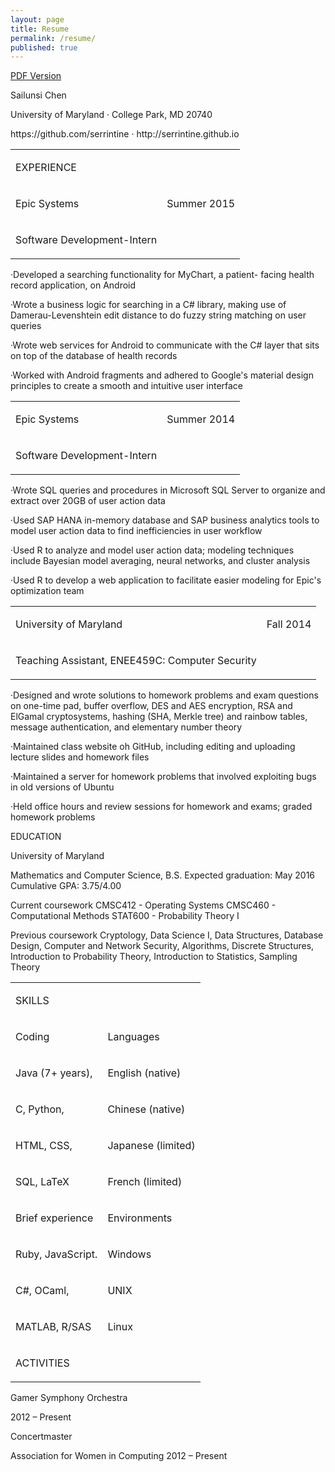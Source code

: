 ```yaml
---
layout: page
title: Resume
permalink: /resume/
published: true
---
```




<a href="{{ site.baseurl }}/assets/sailunsi-resume.pdf">PDF Version</a>

<div id="page_1">
<div id="id_1">
<p class="p0 ft0">Sailunsi Chen</p>
<p class="p2 ft2">University of Maryland <span class="ft1">&middot; </span>College Park, MD 20740</p>
<p class="p3 ft2">https://github.com/serrintine <span class="ft1">&middot; </span>http://serrintine.github.io</p>
</div>
<div id="id_2">
<div id="id_2_1">
<table class="t0">
<tr>
	<td class="tr0 td0"><p class="p4 ft3">EXPERIENCE</p></td>
	<td class="tr0 td1"><p class="p4 ft4">&nbsp;</p></td>
</tr>
<tr>
	<td class="tr1 td0"><p class="p4 ft5">Epic Systems</p></td>
	<td class="tr1 td1"><p class="p4 ft6">Summer 2015</p></td>
</tr>
<tr>
	<td class="tr2 td0"><p class="p4 ft7">Software <nobr>Development-Intern</nobr></p></td>
	<td class="tr2 td1"><p class="p4 ft4">&nbsp;</p></td>
</tr>
</table>
<p class="p5 ft10"><span class="ft1">&middot;</span><span class="ft9">Developed a searching functionality for MyChart, a patient- facing health record application, on Android</span></p>
<p class="p6 ft10"><span class="ft1">&middot;</span><span class="ft9">Wrote a business logic for searching in a C# library, making use of </span><nobr>Damerau-Levenshtein</nobr> edit distance to do fuzzy string matching on user queries</p>
<p class="p7 ft12"><span class="ft1">&middot;</span><span class="ft11">Wrote web services for Android to communicate with the C# layer that sits on top of the database of health records</span></p>
<p class="p8 ft14"><span class="ft1">&middot;</span><span class="ft13">Worked with Android fragments and adhered to Google's material design principles to create a smooth and intuitive user interface</span></p>
<table class="t1">
<tr>
	<td class="tr3 td0"><p class="p4 ft5">Epic Systems</p></td>
	<td class="tr3 td1"><p class="p4 ft6">Summer 2014</p></td>
</tr>
<tr>
	<td class="tr4 td0"><p class="p4 ft7">Software <nobr>Development-Intern</nobr></p></td>
	<td class="tr4 td1"><p class="p4 ft4">&nbsp;</p></td>
</tr>
</table>
<p class="p9 ft10"><span class="ft1">&middot;</span><span class="ft9">Wrote SQL queries and procedures in Microsoft SQL Server to organize and extract over 20GB of user action data</span></p>
<p class="p10 ft10"><span class="ft1">&middot;</span><span class="ft9">Used SAP HANA </span><nobr>in-memory</nobr> database and SAP business analytics tools to model user action data to find inefficiencies in user workflow</p>
<p class="p11 ft10"><span class="ft1">&middot;</span><span class="ft9">Used R to analyze and model user action data; modeling techniques include Bayesian model averaging, neural networks, and cluster analysis</span></p>
<p class="p12 ft10"><span class="ft1">&middot;</span><span class="ft9">Used R to develop a web application to facilitate easier modeling for Epic's optimization team</span></p>
<table class="t2">
<tr>
	<td class="tr3 td2"><p class="p4 ft5">University of Maryland</p></td>
	<td class="tr3 td3"><p class="p4 ft6">Fall 2014</p></td>
</tr>
<tr>
	<td class="tr4 td2"><p class="p4 ft7">Teaching Assistant, ENEE459C: Computer Security</p></td>
	<td class="tr4 td3"><p class="p4 ft4">&nbsp;</p></td>
</tr>
</table>
<p class="p13 ft10"><span class="ft1">&middot;</span><span class="ft9">Designed and wrote solutions to homework problems and exam questions on </span><nobr>one-time</nobr> pad, buffer overflow, DES and AES encryption, RSA and ElGamal cryptosystems, hashing (SHA, Merkle tree) and rainbow tables, message authentication, and elementary number theory</p>
<p class="p14 ft10"><span class="ft1">&middot;</span><span class="ft9">Maintained class website oh GitHub, including editing and uploading lecture slides and homework files</span></p>
<p class="p15 ft10"><span class="ft1">&middot;</span><span class="ft9">Maintained a server for homework problems that involved exploiting bugs in old versions of Ubuntu</span></p>
<p class="p16 ft10"><span class="ft1">&middot;</span><span class="ft9">Held office hours and review sessions for homework and exams; graded homework problems</span></p>
</div>
<div id="id_2_2">
<p class="p17 ft3">EDUCATION</p>
<p class="p18 ft15">University of Maryland</p>
<p class="p19 ft16">Mathematics and Computer Science, B.S. <span class="ft14">Expected graduation: May 2016 Cumulative GPA: 3.75/4.00</span></p>
<p class="p20 ft16">Current coursework <span class="ft14">CMSC412 - Operating Systems CMSC460 - Computational Methods STAT600 - Probability Theory I</span></p>
<p class="p21 ft17">Previous coursework <span class="ft10">Cryptology, Data Science I, Data Structures, Database Design, Computer and Network Security, Algorithms, Discrete Structures, Introduction to Probability Theory, Introduction to Statistics, Sampling Theory</span></p>
<table class="t3">
<tr>
	<td class="tr0 td4"><p class="p4 ft3">SKILLS</p></td>
	<td class="tr0 td5"><p class="p4 ft4">&nbsp;</p></td>
</tr>
<tr>
	<td class="tr5 td4"><p class="p4 ft7">Coding</p></td>
	<td class="tr5 td5"><p class="p4 ft7">Languages</p></td>
</tr>
<tr>
	<td class="tr2 td4"><p class="p4 ft6">Java (7+ years),</p></td>
	<td class="tr2 td5"><p class="p4 ft6">English (native)</p></td>
</tr>
<tr>
	<td class="tr2 td4"><p class="p4 ft6">C, Python,</p></td>
	<td class="tr2 td5"><p class="p4 ft6">Chinese (native)</p></td>
</tr>
<tr>
	<td class="tr4 td4"><p class="p4 ft6">HTML, CSS,</p></td>
	<td class="tr4 td5"><p class="p4 ft6">Japanese (limited)</p></td>
</tr>
<tr>
	<td class="tr2 td4"><p class="p4 ft6">SQL, LaTeX</p></td>
	<td class="tr2 td5"><p class="p4 ft6">French (limited)</p></td>
</tr>
<tr>
	<td class="tr6 td4"><p class="p4 ft7">Brief experience</p></td>
	<td class="tr6 td5"><p class="p4 ft7">Environments</p></td>
</tr>
<tr>
	<td class="tr4 td4"><p class="p4 ft6">Ruby, JavaScript.</p></td>
	<td class="tr4 td5"><p class="p4 ft6">Windows</p></td>
</tr>
<tr>
	<td class="tr2 td4"><p class="p4 ft6">C#, OCaml,</p></td>
	<td class="tr2 td5"><p class="p4 ft6">UNIX</p></td>
</tr>
<tr>
	<td class="tr4 td4"><p class="p4 ft6">MATLAB, R/SAS</p></td>
	<td class="tr4 td5"><p class="p4 ft6">Linux</p></td>
</tr>
<tr>
	<td class="tr7 td4"><p class="p4 ft18">ACTIVITIES</p></td>
	<td class="tr7 td5"><p class="p4 ft4">&nbsp;</p></td>
</tr>
</table>
<p class="p18 ft7">Gamer Symphony Orchestra</p>
<p class="p22 ft6">2012 – Present</p>
<p class="p23 ft6">Concertmaster</p>
<p class="p24 ft17">Association for Women in Computing <span class="ft10">2012 – Present</span></p>
</div>
</div>
</div>
